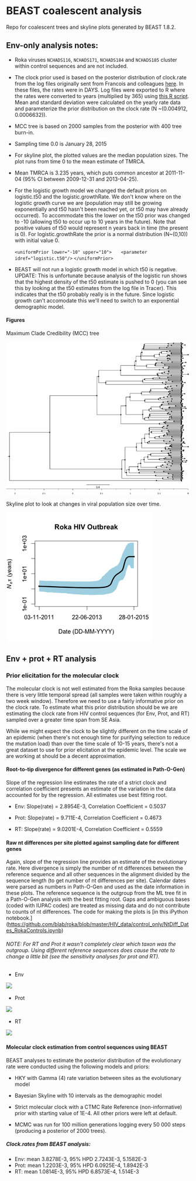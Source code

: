 # BEAST coalescent analysis

Repo for coalescent trees and skyline plots generated by BEAST 1.8.2.

## Env-only analysis notes:

* Roka viruses `NCHADS116`, `NCHADS171`, `NCHADS184` and `NCHADS185` cluster within control sequences and are not included.

* The clock prior used is based on the posterior distribution of clock.rate from the log files originally sent from Francois and colleagues [here](https://github.com/blab/roka/tree/master/FrancoisData). In these files, the rates were in DAYS. Log files were exported to R where the rates were converted to years (multiplied by 365) using [this R script](https://github.com/blab/roka/blob/master/Scripts/R_scripts/clockprior_daytoyear.R). Mean and standard deviation were calculated on the yearly rate data and parameterize the prior distribution on the clock rate (N ~(0.004912, 0.0006632)).

* MCC tree is based on 2000 samples from the posterior with 400 tree burn-in.

* Sampling time 0.0 is January 28, 2015

* For skyline plot, the plotted values are the median population sizes. The plot runs from time 0 to the mean estimate of TMRCA.

* Mean TMRCA is 3.235 years, which puts common ancestor at 2011-11-04 (95% CI between 2009-12-31 and 2013-04-25).

* For the logistic growth model we changed the default priors on logistic.t50 and the logistic.growthRate. We don't know where on the logistic growth curve we are (population may still be growing exponentially and t50 hasn't been reached yet, or t50 may have already occurred). To accommodate this the lower on the t50 prior was changed to -10 (allowing t50 to occur up to 10 years in the future). Note that positive values of t50 would represent n years back in time (the present is 0). For logistic.growthRate the prior is a normal distribution (N~(0,10)) with initial value 0.

    `<uniformPrior lower="-10" upper="10">`
    `   <parameter idref="logistic.t50"/>`
    `</uniformPrior>`

* BEAST will not run a logistic growth model in which t50 is negative. UPDATE: This is unfortunate because analysis of the logistic run shows that the highest density of the t50 estimate is pushed to 0 (you can see this by looking at the t50 estimates from the log file in Tracer). This indicates that the t50 probably really is in the future. Since logistic growth can't accomodate this we'll need to switch to an exponential demographic model.

#### Figures

Maximum Clade Credibility (MCC) tree

![](env_only/figures/roka_env_strictYEARS_bs10.mcc.png)

Skyline plot to look at changes in viral population size over time.

![](env_only/figures/roka_skyline_YEARS.png)


## Env + prot + RT analysis 

### Prior elicitation for the molecular clock

The molecular clock is not well estimated from the Roka samples because there is very little temporal spread (all samples were taken within roughly a two week window). Therefore we need to use a fairly informative prior on the clock rate. To estimate what this prior distribution should be we are estimating the clock rate from HIV control sequences (for Env, Prot, and RT) sampled over a greater time span from SE Asia. 

While we might expect the clock to be slightly different on the time scale of an epidemic (when there's not enough time for purifying selection to reduce the mutation load) than over the time scale of 10-15 years, there's not a great dataset to use for prior elicitation at the epidemic level. The scale we are working at should be a decent approximation.

#### Root-to-tip divergence for different genes (as estimated in Path-O-Gen)

Slope of the regression line estimates the rate of a strict clock and correlation coefficient presents an estimate of the variation in the data accounted for by the regression. All estimates use best fitting root.

* Env: Slope(rate) = 2.8954E-3, Correlation Coefficient = 0.5037

* Prot: Slope(rate)	= 9.711E-4, Correlation Coefficient	= 0.4673

* RT: Slope(rate) = 9.0201E-4, Correlation Coefficient = 0.5559

#### Raw nt differences per site plotted against sampling date for different genes

Again, slope of the regression line provides an estimate of the evolutionary rate. Here divergence is simply the number of nt differences between the reference sequence and all other sequences in the alignment divided by the sequence length (to get number of nt differences per site). Calendar dates were parsed as numbers in Path-O-Gen and used as the date information in these plots. The reference sequence is the outgroup from the ML tree fit in a Path-O-Gen analysis with the best fitting root. Gaps and ambiguous bases (coded with IUPAC codes) are treated as missing data and do not contribute to counts of nt differences. The code for making the plots is [in this iPython notebook.] (https://github.com/blab/roka/blob/master/HIV_data/control_only/NtDiff_Dates_RokaControls.ipynb)

###### NOTE: For RT and Prot it wasn't completely clear which taxon was the outgroup. Using different reference sequences does cause the rate to change a little bit (see the sensitivity analyses for prot and RT).

* Env

![](/controls/Raw_Clock_Plots/ENV_clockplot.png)

* Prot

![](/controls/Raw_Clock_Plots/ENV_clockplot.png)

* RT

![](/controls/Raw_Clock_Plots/ENV_clockplot.png)

#### Molecular clock estimation from control sequences using BEAST

BEAST analyses to estimate the posterior distribution of the evolutionary rate were conducted using the following models and priors:

* HKY with Gamma (4) rate variation between sites as the evolutionary model

* Bayesian Skyline with 10 intervals as the demographic model

* Strict molecular clock with a CTMC Rate Reference (non-informative) prior with starting value of 1E-4. All other priors were left at default.

* MCMC was run for 100 million generations logging every 50 000 steps (producing a posterior of 2000 trees).

##### Clock.rates from BEAST analysis:
* Env: mean	3.8278E-3, 95% HPD 2.7243E-3, 5.1582E-3
* Prot: mean 1.2203E-3, 95% HPD 6.0925E-4, 1.8942E-3
* RT: mean	1.0814E-3, 95% HPD 6.8573E-4, 1.514E-3

